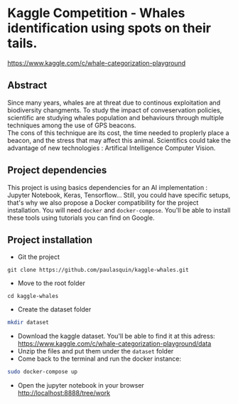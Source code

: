 # Kaggle Competition - Whales identification using spots on their tails.
https://www.kaggle.com/c/whale-categorization-playground

## Abstract
Since many years, whales are at threat due to continous exploitation and biodiversity changments. To study the impact of conveservation policies, scientific are studying whales population and behaviours through multiple techniques among the use of GPS beacons.  
The cons of this technique are its cost, the time needed to proplerly place a beacon, and the stress that may affect this animal. Scientifics could take the advantage of new technologies : Artifical Intelligence Computer Vision.  

## Project dependencies
This project is using basics dependencies for an AI implementation : Jupyter Notebook, Keras, Tensorflow... Still, you could have specific setups, that's why we also propose a Docker compatibility for the project installation. You will need `docker` and `docker-compose`. You'll be able to install these tools using tutorials you can find on Google.  

## Project installation

- Git the project
```
git clone https://github.com/paulasquin/kaggle-whales.git
```
- Move to the root folder
```
cd kaggle-whales
```
- Create the dataset folder
```bash
mkdir dataset
```

- Download the kaggle dataset. 
You'll be able to find it at this adress: https://www.kaggle.com/c/whale-categorization-playground/data
- Unzip the files and put them under the `dataset` folder
- Come back to the terminal and run the docker instance:
```bash
sudo docker-compose up
```
- Open the jupyter notebook in your browser
[http://localhost:8888/tree/work](http://localhost:8888/tree/work)


